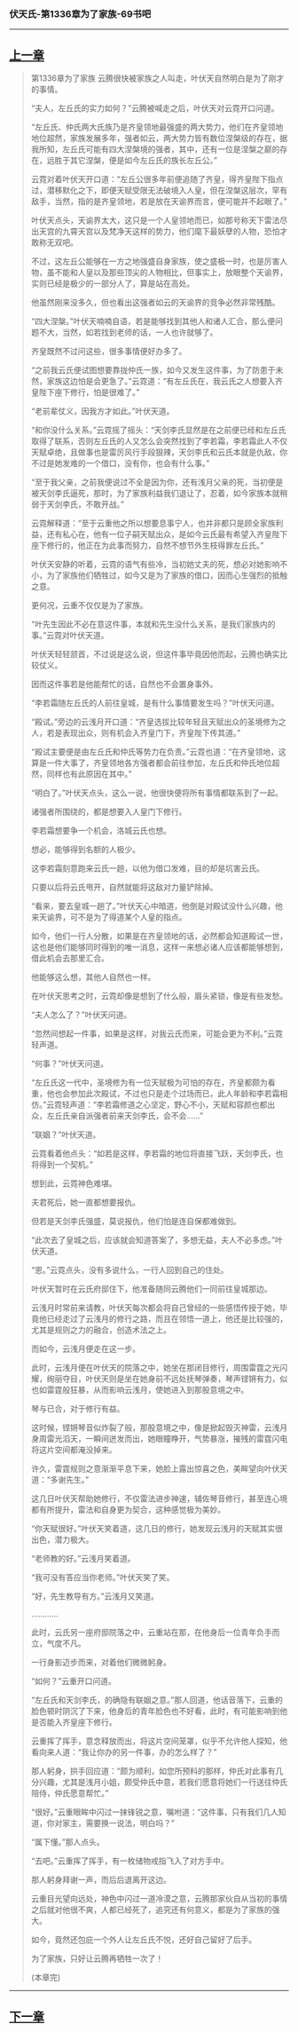 ### 伏天氏-第1336章为了家族-69书吧

--------
[上一章](./2cd09e0528c6a7f357a9533b7d22f4fd.md)
--------


>
>
>
>第1336章为了家族
>云腾很快被家族之人叫走，叶伏天自然明白是为了刚才的事情。
>
>“夫人，左丘氏的实力如何？”云腾被喊走之后，叶伏天对云霓开口问道。
>
>“左丘氏、仲氏两大氏族乃是齐皇领地最强盛的两大势力，他们在齐皇领地地位超然，家族发展多年，强者如云，两大势力皆有数位涅槃级的存在，据我所知，左丘氏可能有四大涅槃境的强者，其中，还有一位是涅槃之巅的存在，远胜于其它涅槃，便是如今左丘氏的族长左丘公。”
>
>云霓对着叶伏天开口道：“左丘公很多年前便追随了齐皇，得齐皇陛下指点过，潜移默化之下，即便天赋受限无法破境入人皇，但在涅槃这层次，罕有敌手，当然，指的是齐皇领地，若是放在天谕界而言，便可能并不起眼了。”
>
>叶伏天点头，天谕界太大，这只是一个人皇领地而已，如那号称天下雷法尽出天宫的九霄天宫以及梵净天这样的势力，他们麾下最妖孽的人物，恐怕才敢称无双吧。
>
>不过，这左丘公能够在一方之地强盛自身家族，使之盛极一时，也是厉害人物，虽不能和人皇以及那些顶尖的人物相比，但事实上，放眼整个天谕界，实则已经是极少的一部分人了，算是站在高处。
>
>他虽然刚来没多久，但也看出这强者如云的天谕界的竞争必然非常残酷。
>
>“四大涅槃。”叶伏天喃喃自语，若是能够找到其他人和诸人汇合，那么便问题不大，当然，如若找到老师的话，一人也许就够了。
>
>齐皇既然不过问这些，很多事情便好办多了。
>
>“之前我云氏便试图想要靠拢仲氏一族，如今又发生这件事，为了防患于未然，家族这边怕是会更急了。”云霓道：“有左丘氏在，我云氏之人想要入齐皇陛下座下修行，怕是很难了。”
>
>“老前辈仗义，因我方才如此。”叶伏天道。
>
>“和你没什么关系。”云霓摇了摇头：“天剑李氏显然是在之前便已经和左丘氏取得了联系，否则左丘氏的人又怎么会突然找到了李若霜，李若霜此人不仅天赋卓绝，且做事也是雷厉风行手段狠辣，天剑李氏和云氏本就是仇敌，你不过是她发难的一个借口，没有你，也会有什么事。”
>
>“至于我父亲，之前我便说过不全是因为你，还有浅月父亲的死，当初便是被天剑李氏逼死，那时，为了家族利益我们退让了，忍着，如今家族本就稍弱于天剑李氏，不敢开战。”
>
>云霓解释道：“至于云重他之所以想要息事宁人，也并非都只是顾全家族利益，还有私心在，他有一位子嗣天赋出众，是如今云氏最有希望入齐皇陛下座下修行的，他正在为此事而努力，自然不想节外生枝得罪左丘氏。”
>
>叶伏天安静的听着，云霓的语气有些冷，当初她丈夫的死，想必对她影响不小，为了家族他们牺牲过，如今又是为了家族的借口，因而心生强烈的抵触之意。
>
>更何况，云重不仅仅是为了家族。
>
>“叶先生因此不必在意这件事，本就和先生没什么关系，是我们家族内的事。”云霓对叶伏天道。
>
>叶伏天轻轻颔首，不过说是这么说，但这件事毕竟因他而起，云腾也确实比较仗义。
>
>因而这件事若是他能帮忙的话，自然也不会置身事外。
>
>“李若霜随左丘氏的人前往皇城，是有什么事情要发生吗？”叶伏天问道。
>
>“殿试。”旁边的云浅月开口道：“齐皇选拔比较年轻且天赋出众的圣境修为之人，若是表现出众，则有机会入齐皇门下，齐皇陛下传其道。”
>
>“殿试主要便是由左丘氏和仲氏等势力在负责。”云霓也道：“在齐皇领地，这算是一件大事了，齐皇领地各方强者都会前往参加，左丘氏和仲氏地位超然，同样也有此原因在其中。”
>
>“明白了。”叶伏天点头，这么一说，他很快便将所有事情都联系到了一起。
>
>诸强者所围绕的，都是想要入人皇门下修行。
>
>李若霜想要争一个机会，洛城云氏也想。
>
>想必，能够得到名额的人极少。
>
>这李若霜刻意跑来云氏一趟，以他为借口发难，目的却是坑害云氏。
>
>只要以后将云氏甩开，自然就能将这敌对力量铲除掉。
>
>“看来，要去皇城一趟了。”叶伏天心中暗道，他倒是对殿试没什么兴趣，他来天谕界，可不是为了得道某个人皇的指点。
>
>如今，他们一行人分散，如果是在齐皇领地的话，必然都会知道殿试一世，这也是他们能够同时得到的唯一消息，这样一来想必诸人应该都能够想到，借此机会去那里汇合。
>
>他能够这么想，其他人自然也一样。
>
>在叶伏天思考之时，云霓却像是想到了什么般，眉头紧锁，像是有些发愁。
>
>“夫人怎么了？”叶伏天问道。
>
>“忽然间想起一件事，如果是这样，对我云氏而来，可能会更为不利。”云霓轻声道。
>
>“何事？”叶伏天问道。
>
>“左丘氏这一代中，圣境修为有一位天赋极为可怕的存在，齐皇都颇为看重，他也会参加此次殿试，不过也只是走个过场而已，此人年龄和李若霜相仿。”云霓轻声道：“李若霜修道之心坚定，野心不小，天赋和容颜也都出众，左丘氏亲自派强者前来天剑李氏，会不会……”
>
>“联姻？”叶伏天道。
>
>云霓看着他点头：“如若是这样，李若霜的地位将直接飞跃，天剑李氏，也将得到一个契机。”
>
>想到此，云霓神色难堪。
>
>夫君死后，她一直都想要报仇。
>
>但若是天剑李氏强盛，莫说报仇，他们怕是连自保都难做到。
>
>“此次去了皇城之后，应该就会知道答案了，多想无益，夫人不必多虑。”叶伏天道。
>
>“恩。”云霓点头，没有多说什么，一行人回到自己的住处。
>
>叶伏天暂时在云氏府邸住下，他准备随同云腾他们一同前往皇城那边。
>
>云浅月时常前来请教，叶伏天每次都会将自己曾经的一些感悟传授于她，毕竟他已经走过了云浅月的修行之路，而且在领悟一道上，他还是比较强的，尤其是规则之力的融合，创造术法之上。
>
>而如今，云浅月便走在这一步。
>
>此时，云浅月便在叶伏天的院落之中，她坐在那闭目修行，周围雷霆之光闪耀，绚丽夺目，叶伏天则是坐在她身前不远处抚琴弹奏，琴声铿锵有力，似也如雷霆般狂暴，从而影响云浅月，使她进入到那股意境之中。
>
>琴与已合，对于修行有益。
>
>这时候，铿锵琴音似炸裂了般，那股意境之中，像是掀起毁灭神雷，云浅月身周雷光滔天，一瞬间迸发而出，她眼瞳睁开，气势暴涨，摧残的雷霆闪电将这片空间都淹没掉来。
>
>许久，雷霆规则之意渐渐平息下来，她脸上露出惊喜之色，美眸望向叶伏天道：“多谢先生。”
>
>这几日叶伏天帮助她修行，不仅雷法进步神速，辅佐琴音修行，甚至连心境都有所提升，雷法和自身更为契合，这种感觉极为美妙。
>
>“你天赋很好。”叶伏天笑着道，这几日的修行，她发现云浅月的天赋其实很出色，潜力极大。
>
>“老师教的好。”云浅月笑着道。
>
>“我可没有答应当你老师。”叶伏天笑了笑。
>
>“好，先生教导有方。”云浅月又笑道。
>
>…………
>
>此时，云氏另一座府邸院落之中，云重站在那，在他身后一位青年负手而立，气度不凡。
>
>一行身影迈步而来，对着他们微微躬身。
>
>“如何？”云重开口问道。
>
>“左丘氏和天剑李氏，的确隐有联姻之意。”那人回道，他话音落下，云重的脸色顿时阴沉了下来，他身后的青年脸色也不好看，此时，有可能影响到他是否能入齐皇座下修行。
>
>云重挥了挥手，意念释放而出，将这片空间笼罩，似乎不允许他人探知，他看向来人道：“我让你办的另一件事，办的怎么样了？”
>
>那人躬身，拱手回应道：“颇为顺利，如您所预料的那样，仲氏对此事有几分兴趣，尤其是浅月小姐，颇受仲氏中意，若我们愿意将她们一行送往仲氏陪侍，仲氏愿意帮忙。”
>
>“很好。”云重眼眸中闪过一抹锋锐之意，嘱咐道：“这件事，只有我们几人知道，你对家主，需要换一说法，明白吗？”
>
>“属下懂。”那人点头。
>
>“去吧。”云重挥了挥手，有一枚储物戒指飞入了对方手中。
>
>那人躬身拜谢一声，而后后退离开这边。
>
>云重目光望向远处，神色中闪过一道冷漠之意，云腾那家伙自从当初的事情之后就对他很不爽，人都已经死了，追究还有何意义，都是为了家族的强大。
>
>如今，竟然还包庇一个外人让左丘氏不悦，还好自己留好了后手。
>
>为了家族，只好让云腾再牺牲一次了！
>
>(本章完)
>
>

--------
[下一章](./80dbcc1b89887be9a09cec7e5beb6182.md)
--------
